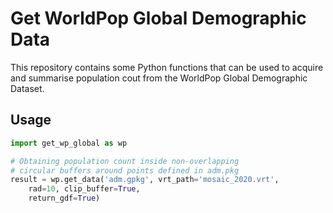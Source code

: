 # Get WorldPop Global Demographic Data

This repository contains some Python functions that can be used to acquire and summarise population cout from the WorldPop Global Demographic Dataset.

## Usage
```python
import get_wp_global as wp

# Obtaining population count inside non-overlapping
# circular buffers around points defined in adm.pkg
result = wp.get_data('adm.gpkg', vrt_path='mosaic_2020.vrt',
    rad=10, clip_buffer=True,
    return_gdf=True)
```